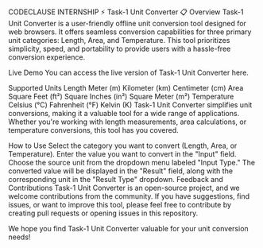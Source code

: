 CODECLAUSE INTERNSHIP ⚡️
Task-1 Unit Converter 📋
Overview
Task-1 Unit Converter is a user-friendly offline unit conversion tool designed for web browsers. It offers seamless conversion capabilities for three primary unit categories: Length, Area, and Temperature. This tool prioritizes simplicity, speed, and portability to provide users with a hassle-free conversion experience.

Live Demo
You can access the live version of Task-1 Unit Converter here.

Supported Units
Length
Meter (m)
Kilometer (km)
Centimeter (cm)
Area
Square Feet (ft²)
Square Inches (in²)
Square Meter (m²)
Temperature
Celsius (°C)
Fahrenheit (°F)
Kelvin (K)
Task-1 Unit Converter simplifies unit conversions, making it a valuable tool for a wide range of applications. Whether you're working with length measurements, area calculations, or temperature conversions, this tool has you covered.

How to Use
Select the category you want to convert (Length, Area, or Temperature).
Enter the value you want to convert in the "Input" field.
Choose the source unit from the dropdown menu labeled "Input Type."
The converted value will be displayed in the "Result" field, along with the corresponding unit in the "Result Type" dropdown.
Feedback and Contributions
Task-1 Unit Converter is an open-source project, and we welcome contributions from the community. If you have suggestions, find issues, or want to improve this tool, please feel free to contribute by creating pull requests or opening issues in this repository.

We hope you find Task-1 Unit Converter valuable for your unit conversion needs!
